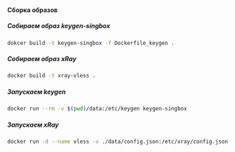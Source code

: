 #### Сборка образов
##### Собираем образ keygen-singbox
```bash
dokcer build -t keygen-singbox -f Dockerfile_keygen .
```
##### Собираем образ xRay
```bash
docker build -t xray-vless .
```
##### Запускаем keygen
```bash
docker run --rm -v $(pwd)/data:/etc/keygen keygen-singbox
```
##### Запускаем xRay
```bash
docker run -d --name vless -v ./data/config.json:/etc/xray/config.json -v ./data/public_key.env:/etc/keygen/public_key.env -p 80:80 -p 443:443 xray-vless
```
